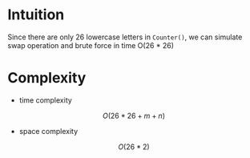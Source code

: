 # Intuition

Since there are only 26 lowercase letters in `Counter()`, we can simulate swap operation and brute force in time O(26 * 26)

# Complexity

- time complexity

$$O(26 * 26 + m + n)$$

- space complexity

$$O(26*2)$$